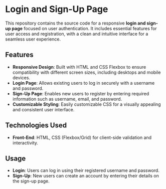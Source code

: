 # Login and Sign-Up Page

This repository contains the source code for a responsive **login and sign-up page** focused on user authentication. It includes essential features for user access and registration, with a clean and intuitive interface for a seamless user experience.

## Features

- **Responsive Design**: Built with HTML and CSS Flexbox to ensure compatibility with different screen sizes, including desktops and mobile devices.
- **Login Page**: Allows existing users to log in securely with a username and password.
- **Sign-Up Page**: Enables new users to register by entering required information such as username, email, and password.
- **Customizable Styling**: Easily customizable CSS for a visually appealing and consistent user interface.

## Technologies Used

- **Front-End**: HTML, CSS (Flexbox/Grid) for client-side validation and interactivity.



## Usage

- **Login**: Users can log in using their registered username and password.
- **Sign-Up**: New users can create an account by entering their details on the sign-up page.

